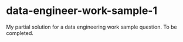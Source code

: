 # data-engineer-work-sample-1
My partial solution for a data engineering work sample question. To be completed.
